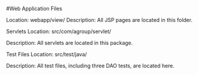#Web Application Files

Location: webapp/view/
Description: All JSP pages are located in this folder.

Servlets
Location: src/com/agroup/servlet/

Description: All servlets are located in this package.

Test Files
Location: src/test/java/

Description: All test files, including three DAO tests, are located here.

